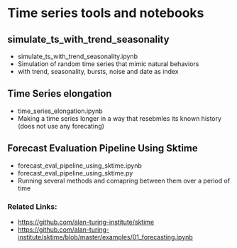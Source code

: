 # Time series tools and notebooks

## simulate_ts_with_trend_seasonality
* simulate_ts_with_trend_seasonality.ipynb
* Simulation of random time series that mimic natural behaviors
* with trend, seasonality, bursts, noise and date as index

## Time Series elongation
* time_series_elongation.ipynb
* Making a time series longer in a way that resebmles its known history (does not use any forecating)

## Forecast Evaluation Pipeline Using Sktime
* forecast_eval_pipeline_using_sktime.ipynb
* forecast_eval_pipeline_using_sktime.py
* Running several methods and comapring between them over a period of time
### Related Links:
* https://github.com/alan-turing-institute/sktime
* https://github.com/alan-turing-institute/sktime/blob/master/examples/01_forecasting.ipynb
